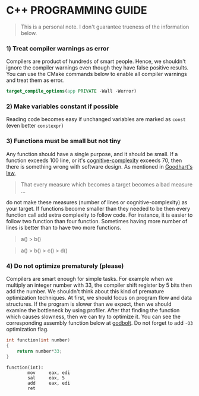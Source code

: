 # C++ PROGRAMMING GUIDE
> This is a personal note. I don't guarantee trueness of the information below.
### 1) Treat compiler warnings as error
Compilers are product of hundreds of smart people. Hence, we shouldn't ignore the compiler warnings even though they have false positive results. You can use the CMake commands below to enable all compiler warnings and treat them as error.

``` cmake
target_compile_options(app PRIVATE -Wall -Werror)
```

### 2) Make variables constant if possible
Reading code becomes easy if unchanged variables are marked as `const` (even better `constexpr`)

### 3) Functions must be small but not tiny
Any function should have a single purpose, and it should be small. If a function exceeds 100 line, or it's [cognitive-complexity](https://clang.llvm.org/extra/clang-tidy/checks/readability/function-cognitive-complexity.html) exceeds 70, then there is something wrong with software design. As mentioned in [Goodhart's law](https://en.wikipedia.org/wiki/Goodhart%27s_law),
> That every measure which becomes a target becomes a bad measure ...

do not make these measures (number of lines or cognitive-complexity) as your target. If functions become smaller than they needed to be then every function call add extra complexity to follow code. For instance, it is easier to follow two function than four function. Sometimes having more number of lines is better than to have two more functions.
> a() > b()

> a() > b() > c() > d()

### 4) Do not optimize prematurely (please)
Compilers are smart enough for simple tasks. For example when we multiply an integer number with 33, the compiler shift register by 5 bits then add the number. We shouldn't think about this kind of premature optimization techniques. At first, we should focus on program flow and data structures. If the program is slower than we expect, then we should examine the bottleneck by using profiler. After that finding the function which causes slowness, then we can try to optimize it. You can see the corresponding assembly function below at [godbolt](https://godbolt.org). Do not forget to add `-O3` optimization flag.

```cpp
int function(int number)
{
    return number*33;
}
```

```assembly
function(int):
        mov     eax, edi
        sal     eax, 5
        add     eax, edi
        ret
```
